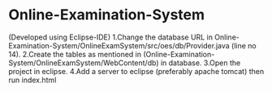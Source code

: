 # Online-Examination-System

(Developed using Eclipse-IDE)
1.Change the database URL in Online-Examination-System/OnlineExamSystem/src/oes/db/Provider.java (line no 14).
2.Create the tables as mentioned in (Online-Examination-System/OnlineExamSystem/WebContent/db) in database.
3.Open the project in eclipse.
4.Add a server to eclipse (preferably apache tomcat) then run index.html
